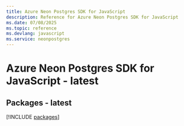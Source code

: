 ```yaml
---
title: Azure Neon Postgres SDK for JavaScript
description: Reference for Azure Neon Postgres SDK for JavaScript
ms.date: 07/08/2025
ms.topic: reference
ms.devlang: javascript
ms.service: neonpostgres
---
```

# Azure Neon Postgres SDK for JavaScript - latest
## Packages - latest
[!INCLUDE [packages](neon-postgres-index.md)]